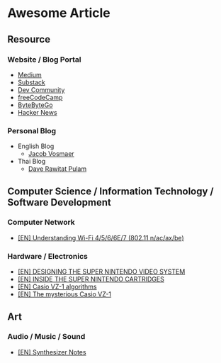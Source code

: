 # Awesome Article 

## Resource

### Website / Blog Portal 
- [Medium](https://medium.com/)
- [Substack](https://substack.com/)
- [Dev Community](https://dev.to/)
- [freeCodeCamp](https://www.freecodecamp.org/news)
- [ByteByteGo](https://blog.bytebytego.com/)
- [Hacker News](https://news.ycombinator.com/)

### Personal Blog
- English Blog
  - [Jacob Vosmaer](https://blog.jacobvosmaer.nl/)
- Thai Blog
  - [Dave Rawitat Pulam](https://rawitat.com/)

## Computer Science / Information Technology / Software Development 

### Computer Network

- [[EN] Understanding Wi-Fi 4/5/6/6E/7 (802.11 n/ac/ax/be)](https://www.wiisfi.com/?fbclid=IwY2xjawEZWntleHRuA2FlbQIxMQABHWTfZwIQ5Ld_9jto-6GAYEFky2g7JOcsWnsbkmhsz0E3Ps8Hv3KLQnjPEQ_aem_xmPNMxB_K9DwcgP2VSsuIA#introduction)

### Hardware / Electronics 

- [[EN] DESIGNING THE SUPER NINTENDO VIDEO SYSTEM](https://fabiensanglard.net/snes_video/index.html?fbclid=IwY2xjawEUxitleHRuA2FlbQIxMQABHRJSwfKR8g1ftJ6lz10Tf7zKMoLFxk3CcT7tL8eSQhu9TvilaewMK5zjFw_aem_AktPwBjMyHxVTE4Bhae_CQ)
- [[EN] INSIDE THE SUPER NINTENDO CARTRIDGES](https://fabiensanglard.net/snes_carts/)
- [[EN] Casio VZ-1 algorithms
](https://blog.jacobvosmaer.nl/0029-vz-1-algorithms/?fbclid=IwY2xjawEh2PpleHRuA2FlbQIxMQABHWtNiDmhbfpqmDaFtdc5lzWewB6xTvW7xIHtHI9dOtfEEGHMk_oYkyEg_w_aem_C4daZ4X7JpGQMrorQw_3HQ)
- [[EN] The mysterious Casio VZ-1](https://blog.jacobvosmaer.nl/0028-mysterious-vz-1)

## Art

### Audio / Music / Sound
- [[EN] Synthesizer Notes](https://blog.jacobvosmaer.nl/0027-synth-notes/#vz1)
